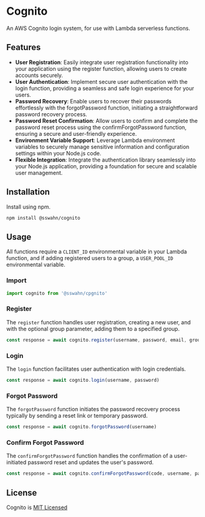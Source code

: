 # Cognito 

An AWS Cognito login system, for use with Lambda serverless functions.  

## Features
- **User Registration**: Easily integrate user registration functionality into your application using the register function, allowing users to create accounts securely.
- **User Authentication**: Implement secure user authentication with the login function, providing a seamless and safe login experience for your users.
- **Password Recovery**: Enable users to recover their passwords effortlessly with the forgotPassword function, initiating a straightforward password recovery process.
- **Password Reset Confirmation**: Allow users to confirm and complete the password reset process using the confirmForgotPassword function, ensuring a secure and user-friendly experience.
- **Environment Variable Support**: Leverage Lambda environment variables to securely manage sensitive information and configuration settings within your Node.js code.
- **Flexible Integration**: Integrate the authentication library seamlessly into your Node.js application, providing a foundation for secure and scalable user management.


## Installation  
Install using npm.  
```bash
npm install @sswahn/cognito
```

## Usage  

All functions require a `CLIENT_ID` environmental variable in your Lambda function, and if adding registered users to a group, a `USER_POOL_ID` environmental variable.  

### Import
```javascript
import cognito from '@sswahn/cpgnito'
```

### Register
The `register` function handles user registration, creating a new user, and with the optional group parameter, adding them to a specified group. 
```javascript
const response = await cognito.register(username, password, email, group)
```  

### Login
The `login` function facilitates user authentication with login credentials.
```javascript
const response = await cognito.login(username, password)
```  

### Forgot Password
The `forgotPassword` function initiates the password recovery process typically by sending a reset link or temporary password.  
```javascript
const response = await cognito.forgotPassword(username)
```

### Confirm Forgot Password
The `confirmForgotPassword` function handles the confirmation of a user-initiated password reset and updates the user's password.  
```javascript
const response = await cognito.confirmForgotPassword(code, username, password)
```

## License
Cognito is [MIT Licensed](https://github.com/sswahn/cognito/blob/main/LICENSE)
